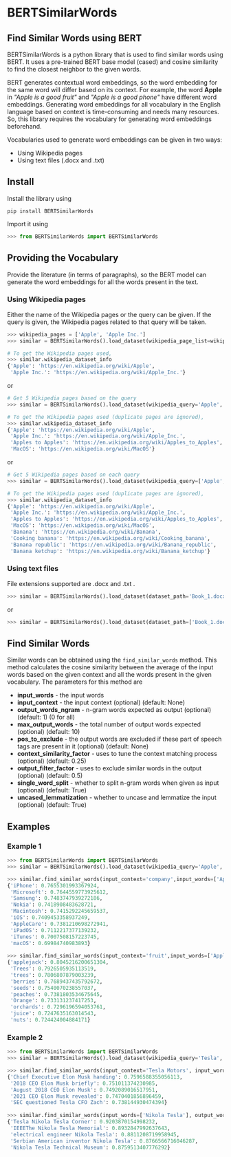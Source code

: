 # BERTSimilarWords
## Find Similar Words using BERT

BERTSimilarWords is a python library that is used to find similar words using BERT. It uses a pre-trained BERT base model (cased) and cosine similarity to find the closest neighbor to the given words.

BERT generates contextual word embeddings, so the word embedding for the same word will differ based on its context. For example, the word **Apple** in *"Apple is a good fruit"* and *"Apple is a good phone"* have different word embeddings. Generating word embeddings for all vocabulary in the English language based on context is time-consuming and needs many resources. So, this library requires the vocabulary for generating word embeddings beforehand.

Vocabularies used to generate word embeddings can be given in two ways:

* Using Wikipedia pages
* Using text files (.docx and .txt)

## Install

Install the library using
```
pip install BERTSimilarWords
```

Import it using
```python
>>> from BERTSimilarWords import BERTSimilarWords
```

## Providing the Vocabulary

Provide the literature (in terms of paragraphs), so the BERT model can generate the word embeddings for all the words present in the text.

### Using Wikipedia pages

Either the name of the Wikipedia pages or the query can be given. If the query is given, the Wikipedia pages related to that query will be taken.

```python
>>> wikipedia_pages = ['Apple', 'Apple Inc.']
>>> similar = BERTSimilarWords().load_dataset(wikipedia_page_list=wikipedia_pages)

# To get the Wikipedia pages used,
>>> similar.wikipedia_dataset_info
{'Apple': 'https://en.wikipedia.org/wiki/Apple',
 'Apple Inc.': 'https://en.wikipedia.org/wiki/Apple_Inc.'}
```
or
```python
# Get 5 Wikipedia pages based on the query
>>> similar = BERTSimilarWords().load_dataset(wikipedia_query='Apple', wikipedia_query_limit=5)

# To get the Wikipedia pages used (duplicate pages are ignored),
>>> similar.wikipedia_dataset_info
{'Apple': 'https://en.wikipedia.org/wiki/Apple',
 'Apple Inc.': 'https://en.wikipedia.org/wiki/Apple_Inc.',
 'Apples to Apples': 'https://en.wikipedia.org/wiki/Apples_to_Apples',
 'MacOS': 'https://en.wikipedia.org/wiki/MacOS'}
```
or
```python
# Get 5 Wikipedia pages based on each query
>>> similar = BERTSimilarWords().load_dataset(wikipedia_query=['Apple', 'Banana'], wikipedia_query_limit=5)

# To get the Wikipedia pages used (duplicate pages are ignored),
>>> similar.wikipedia_dataset_info
{'Apple': 'https://en.wikipedia.org/wiki/Apple',
 'Apple Inc.': 'https://en.wikipedia.org/wiki/Apple_Inc.',
 'Apples to Apples': 'https://en.wikipedia.org/wiki/Apples_to_Apples',
 'MacOS': 'https://en.wikipedia.org/wiki/MacOS',
 'Banana': 'https://en.wikipedia.org/wiki/Banana',
 'Cooking banana': 'https://en.wikipedia.org/wiki/Cooking_banana',
 'Banana republic': 'https://en.wikipedia.org/wiki/Banana_republic',
 'Banana ketchup': 'https://en.wikipedia.org/wiki/Banana_ketchup'}
```

### Using text files

File extensions supported are .docx and .txt .

```python
>>> similar = BERTSimilarWords().load_dataset(dataset_path='Book_1.docx')
```
or
```python
>>> similar = BERTSimilarWords().load_dataset(dataset_path=['Book_1.docx','Book_1.txt'])
```

## Find Similar Words

Similar words can be obtained using the `find_similar_words` method. This method calculates the cosine similarity between the average of the input words based on the given context and all the words present in the given vocabulary. The parameters for this method are
- **input_words** - the input words
- **input_context** - the input context (optional) (default: None)
- **output_words_ngram** - n-gram words expected as output (optional) (default: 1) (0 for all)
- **max_output_words** - the total number of output words expected (optional) (default: 10)
- **pos_to_exclude** - the output words are excluded if these part of speech tags are present in it (optional) (default: None)
- **context_similarity_factor** - uses to tune the context matching process (optional) (default: 0.25)
- **output_filter_factor** - uses to exclude similar words in the output (optional) (default: 0.5)
- **single_word_split** - whether to split n-gram words when given as input (optional) (default: True)
- **uncased_lemmatization** - whether to uncase and lemmatize the input (optional) (default: True)

## Examples

### Example 1

```python
>>> from BERTSimilarWords import BERTSimilarWords
>>> similar = BERTSimilarWords().load_dataset(wikipedia_query='Apple', wikipedia_query_limit=5)

>>> similar.find_similar_words(input_context='company',input_words=['Apple'])
{'iPhone': 0.7655301993367924,
 'Microsoft': 0.7644559773925612,
 'Samsung': 0.7483747939272186,
 'Nokia': 0.7418908483628721,
 'Macintosh': 0.7415292245659537,
 'iOS': 0.7409453358937249,
 'AppleCare': 0.7381210698272941,
 'iPadOS': 0.7112217377139232,
 'iTunes': 0.7007508157223745,
 'macOS': 0.69984740983893}
 
>>> similar.find_similar_words(input_context='fruit',input_words=['Apple'])
{'applejack': 0.8045216200651304,
 'Trees': 0.7926505935113519,
 'trees': 0.7806807879003239,
 'berries': 0.7689437435792672,
 'seeds': 0.7540070238557037,
 'peaches': 0.7381803534675645,
 'Orange': 0.733131237417253,
 'orchards': 0.7296196594053761,
 'juice': 0.7247635163014543,
 'nuts': 0.724424004884171}
```

### Example 2

```python
>>> from BERTSimilarWords import BERTSimilarWords
>>> similar = BERTSimilarWords().load_dataset(wikipedia_query='Tesla', wikipedia_query_limit=10)

>>> similar.find_similar_words(input_context='Tesla Motors', input_words=['CEO'], output_words_ngram=5, max_output_words=5)
{'Chief Executive Elon Musk handing': 0.7596588355056113,
 '2018 CEO Elon Musk briefly': 0.751011374230985,
 'August 2018 CEO Elon Musk': 0.7492089016517951,
 '2021 CEO Elon Musk revealed': 0.7470401856896459,
 'SEC questioned Tesla CFO Zach': 0.738144930474394}
 
>>> similar.find_similar_words(input_words=['Nikola Tesla'], output_words_ngram=0, max_output_words=5)
{'Tesla Nikola Tesla Corner': 0.9203870154998232,
 'IEEEThe Nikola Tesla Memorial': 0.8932847992637643,
 'electrical engineer Nikola Tesla': 0.8811208719958945,
 'Serbian American inventor Nikola Tesla': 0.8766566716046287,
 'Nikola Tesla Technical Museum': 0.8759513407776292}
```
